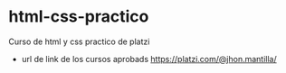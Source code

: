 # html-css-practico
Curso de  html y css practico de platzi
* url de link de los cursos aprobads
https://platzi.com/@jhon.mantilla/
